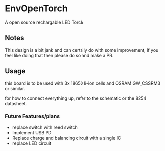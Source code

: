 # EnvOpenTorch
 A open source rechargable LED Torch

## Notes
This design is a bit jank and can certaily do with some improvement, If you feel like doing that then please do so and make a PR.

## Usage
this board is to be used with 3x 18650 li-ion cells and OSRAM GW_CSSRM3 or similar.

for how to connect everything up, refer to the schematic or the 8254 datasheet.

### Future Features/plans
- replace switch with reed switch
- Implement USB PD
- Replace charge and balancing circuit with a single IC
- replace LED circuit